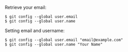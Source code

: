 
Retrieve your email:

    $ git config --global user.email
    $ git config --global user.name

Setting email and username:

    $ git config --global user.email "email@example.com"
    $ git config --global user.name "Your Name"